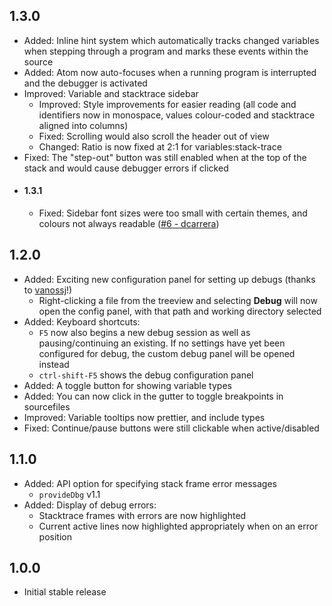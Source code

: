 ## 1.3.0
* Added: Inline hint system which automatically tracks changed variables when stepping through a program and marks these events within the source
* Added: Atom now auto-focuses when a running program is interrupted and the debugger is activated
* Improved: Variable and stacktrace sidebar
	* Improved: Style improvements for easier reading (all code and identifiers now in monospace, values colour-coded and stacktrace aligned into columns)
	* Fixed: Scrolling would also scroll the header out of view
	* Changed: Ratio is now fixed at 2:1 for variables:stack-trace
* Fixed: The "step-out" button was still enabled when at the top of the stack and would cause debugger errors if clicked
* #### 1.3.1
	* Fixed: Sidebar font sizes were too small with certain themes, and colours not always readable ([#6 - dcarrera](https://github.com/31i73/atom-dbg/issues/6))

## 1.2.0
* Added: Exciting new configuration panel for setting up debugs (thanks to [vanossj](https://github.com/vanossj)!)
	* Right-clicking a file from the treeview and selecting **Debug** will now open the config panel, with that path and working directory selected
* Added: Keyboard shortcuts:
	* `F5` now also begins a new debug session as well as pausing/continuing an existing. If no settings have yet been configured for debug, the custom debug panel will be opened instead
	* `ctrl-shift-F5` shows the debug configuration panel
* Added: A toggle button for showing variable types
* Added: You can now click in the gutter to toggle breakpoints in sourcefiles
* Improved: Variable tooltips now prettier, and include types
* Fixed: Continue/pause buttons were still clickable when active/disabled

## 1.1.0
* Added: API option for specifying stack frame error messages
	* `provideDbg` v1.1
* Added: Display of debug errors:
	* Stacktrace frames with errors are now highlighted
	* Current active lines now highlighted appropriately when on an error position

## 1.0.0
* Initial stable release
